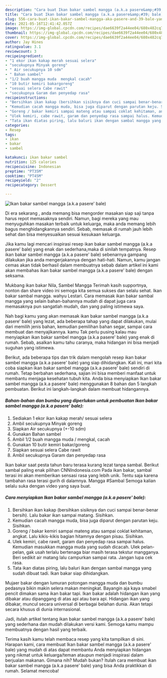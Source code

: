```yaml
---
description: "Cara buat Ikan bakar sambel mangga (a.k.a pasere&amp;#39; bale) yang lezat Untuk Jualan"
title: "Cara buat Ikan bakar sambel mangga (a.k.a pasere&amp;#39; bale) yang lezat Untuk Jualan"
slug: 556-cara-buat-ikan-bakar-sambel-mangga-aka-pasere-and-39-bale-yang-lezat-untuk-jualan
date: 2021-05-16T12:41:42.057Z
image: https://img-global.cpcdn.com/recipes/dae6639f2a44ee04/680x482cq70/ikan-bakar-sambel-mangga-aka-pasere-bale-foto-resep-utama.jpg
thumbnail: https://img-global.cpcdn.com/recipes/dae6639f2a44ee04/680x482cq70/ikan-bakar-sambel-mangga-aka-pasere-bale-foto-resep-utama.jpg
cover: https://img-global.cpcdn.com/recipes/dae6639f2a44ee04/680x482cq70/ikan-bakar-sambel-mangga-aka-pasere-bale-foto-resep-utama.jpg
author: Jay Hines
ratingvalue: 3.1
reviewcount: 3
recipeingredient:
- "1 ekor ikan kakap merah sesuai selera"
- "secukupnya Minyak goreng"
- " Air secukupnya 10 sdm"
- " Bahan sambel"
- "1/2 buah mangga muda  mengkal cacah"
- "10 butir kemiri bakargoreng"
- "sesuai selera Cabe rawit"
- "secukupnya Garam dan penyedap rasa"
recipeinstructions:
- "Bersihkan ikan kakap (bersihkan sisiknya dan cuci sampai benar-benar bersih). Lalu bakar ikan sampai matang. Sisihkan."
- "Kemudian cacah mangga muda, bisa juga diparut dengan parutan keju. Sisihkan."
- "Goreng / bakar kemiri sampai mateng atau sampai coklat kehitaman, angkat. Lalu kikis-kikis bagian hitamnya dengan pisau. Sisihkan."
- "Ulek kemiri, cabe rawit, garam dan penyedap rasa sampai halus. Kemudian masukkan mangga muda yang sudah dicacah. Ulek pelan-pelan, gak usah terlalu bertenaga biar masih terasa tekstur mangganya. Beri sedikit air matang lalu campurkan sampai rata. Jangan lupa cek rasa."
- "Tata ikan diatas piring, lalu baluri ikan dengan sambal mangga yang sudah dibuat tadi. Ikan bakar siap dihidangkan."
categories:
- Resep
tags:
- ikan
- bakar
- sambel

katakunci: ikan bakar sambel 
nutrition: 125 calories
recipecuisine: Indonesian
preptime: "PT35M"
cooktime: "PT45M"
recipeyield: "2"
recipecategory: Dessert

---
```



![Ikan bakar sambel mangga (a.k.a pasere&#39; bale)](https://img-global.cpcdn.com/recipes/dae6639f2a44ee04/680x482cq70/ikan-bakar-sambel-mangga-aka-pasere-bale-foto-resep-utama.jpg)

Di era  sekarang , anda memang bisa mengorder masakan siap saji tanpa harus repot memasaknya sendiri. Namun, bagi mereka yang mau menyuguhkan masakan terbaik untuk keluarga, maka anda memang lebih bagus menghidangkannya sendiri. Sebab, memasak di rumah jauh lebih sehat dan bisa menyesuaikan sesuai kesukaan keluarga.

Jika kamu lagi mencari inspirasi resep ikan bakar sambel mangga (a.k.a pasere&#39; bale) yang enak dan sederhana,maka di sinilah tempatnya. Resep ikan bakar sambel mangga (a.k.a pasere&#39; bale)  sebenarnya gampang dilakukan jika anda mengerjakannya dengan hati-hati. Namun, kamu jangan cemas akan tidak berhasil dalam membuatnya 
sebab dalam artikel ini kami akan membahas ikan bakar sambel mangga (a.k.a pasere&#39; bale) dengan seksama.  

Mukbang ikan bakar Nila, Sambel Mangga Terimah kasih supportnya, nonton dan share video ini semoga kita semua sukses dan selalu sehat. Ikan bakar sambal mangga. wahyu Lestari. Cara memasak ikan bakar sambal mangga yang selain bahan-bahannya mudah di dapat juga cara memasaknya pun sangatlah mudah, dan yang paling istimewa saya.

Nah bagi kamu yang akan memasak ikan bakar sambel mangga (a.k.a pasere&#39; bale) yang lezat, ada beberapa tahap yang dapat dilakukan, mulai dari memilih jenis bahan, kemudian pemilihan bahan segar, sampai cara membuat dan menyajikannya. kamu Tak perlu pusing kalau mau menyiapkan ikan bakar sambel mangga (a.k.a pasere&#39; bale) yang enak di rumah. Sebab, asalkan kamu  tahu caranya, maka hidangan ini bisa menjadi suguhan yang istimewa.

Berikut, ada beberapa tips dan trik dalam mengolah resep ikan bakar sambel mangga (a.k.a pasere&#39; bale) yang siap dihidangkan. Kali ini, mari kita coba siapkan ikan bakar sambel mangga (a.k.a pasere&#39; bale) sendiri di rumah. Tetap berbahan sederhana, sajian ini bisa memberi manfaat untuk membantu menjaga kesehatan tubuh kita. Anda bisa menyiapkan Ikan bakar sambel mangga (a.k.a pasere&#39; bale) menggunakan 8 bahan dan 5 langkah pembuatan. Berikut ini langkah-langkah dalam membuat hidangannya.

<!--inarticleads1-->

##### Bahan-bahan dan bumbu yang diperlukan untuk pembuatan Ikan bakar sambel mangga (a.k.a pasere&#39; bale):

1. Sediakan 1 ekor ikan kakap merah/ sesuai selera
1. Ambil secukupnya Minyak goreng
1. Siapkan  Air secukupnya (+-10 sdm)
1. Gunakan  Bahan sambel
1. Ambil 1/2 buah mangga muda / mengkal, cacah
1. Gunakan 10 butir kemiri bakar/goreng
1. Siapkan sesuai selera Cabe rawit
1. Ambil secukupnya Garam dan penyedap rasa


Ikan bakar saat pesta tahun baru terasa kurang lezat tanpa sambal. Berikut sambal paling enak pilihan CNNIndonesia.com Pada ikan bakar, sambal terasi ini akan memberikan sensasi rasa yang lebih unik. Tentu saja karena tambahan rasa terasi gurih di dalamnya. Mangga #Sambal Semoga kalian selalu suka dengan video yang saya buat. 

<!--inarticleads2-->

##### Cara menyiapkan Ikan bakar sambel mangga (a.k.a pasere&#39; bale):

1. Bersihkan ikan kakap (bersihkan sisiknya dan cuci sampai benar-benar bersih). Lalu bakar ikan sampai matang. Sisihkan.
1. Kemudian cacah mangga muda, bisa juga diparut dengan parutan keju. Sisihkan.
1. Goreng / bakar kemiri sampai mateng atau sampai coklat kehitaman, angkat. Lalu kikis-kikis bagian hitamnya dengan pisau. Sisihkan.
1. Ulek kemiri, cabe rawit, garam dan penyedap rasa sampai halus. Kemudian masukkan mangga muda yang sudah dicacah. Ulek pelan-pelan, gak usah terlalu bertenaga biar masih terasa tekstur mangganya. Beri sedikit air matang lalu campurkan sampai rata. Jangan lupa cek rasa.
1. Tata ikan diatas piring, lalu baluri ikan dengan sambal mangga yang sudah dibuat tadi. Ikan bakar siap dihidangkan.


Mujaer bakar dengan lumuran potongan mangga muda dan bumbu pedasnya bikin makin selera makan meningkat. Bayangin aja kaya smabel pencit dimakan sama ikan bakar tapi. Ikan bakar adalah hidangan ikan yang dibakar atau dipanggang di atas api atau bara api. Hidangan ikan yang dibakar, muncul secara universal di berbagai belahan dunia. Akan tetapi secara khusus di dunia internasional. 

Jadi, itulah artikel tentang  ikan bakar sambel mangga (a.k.a pasere&#39; bale)  yang sederhana dan mudah dilakukan versi kami. Semoga kamu mampu membuatnya dengan hasil yang terbaik. 

Terima kasih kamu telah membaca resep yang kita tampilkan di sini. Harapan kami, cara membuat  Ikan bakar sambel mangga (a.k.a pasere&#39; bale) yang mudah di atas dapat membantu Anda menyiapkan hidangan yang nikmat untuk keluarga/teman ataupun menjadi inspirasi dalam berjualan makanan. Gimana nih? Mudah bukan? Itulah cara membuat ikan bakar sambel mangga (a.k.a pasere&#39; bale) yang bisa Anda praktikkan di rumah. Selamat mencoba!

